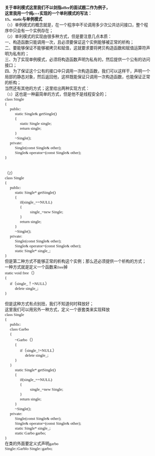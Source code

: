 <html>
<head>
  <title>Evernote Export</title>
  <basefont face="微软雅黑" size="2" />
  <meta http-equiv="Content-Type" content="text/html;charset=utf-8" />
  <meta name="exporter-version" content="Evernote Windows/302292 (zh-CN); Windows/10.0.10586 (Win64);"/>
  <style>
    body, td {
      font-family: 微软雅黑;
      font-size: 10pt;
    }
  </style>
</head>
<body>
<a name="1915"/>

<div>
<span><div><b>关于单利模式这里我们不以剑指offer的面试题二作为例子，</b></div><div><b>这里我用一个纯c++实现的一个单利模式的写法：</b></div><div><b>15、static与单例模式</b></div><div>（1）单例模式的概念就是，在一个程序中不论调用多少次公共访问接口，整个程序中只会有一个实例存在；</div><div>（2）单利模式的实现由很多种方式，但是要注意几点本质：</div><div>一、构造函数只能调用一次，且必须要保证这个实例能够被正常的析构；</div><div>二、要能够保证不能够被拷贝和赋值，这就要求要将拷贝构造函数和赋值运算符声明为私有的；</div><div>三、为了实现单例模式，必须将构造函数声明为私有的，然后提供一个公有的访问接口；</div><div>四、为了保证这个公有的接口中只调用一次构造函数，我们可以这样干，声明一个局部的静态对象，然后返回他，这样既能保证只调用一次构造函数，也能保证正常的析构；</div><div>当然还有其他的方式；这里给出两种实现方式：</div><div>（1）这也是一种最简单的方式，但是他不是线程安全的；</div><div>class Single</div><div>{</div><div>     public:</div><div>          static Single&amp; getSingle()</div><div>          {</div><div>               static Single single;</div><div>               return single;</div><div>          }</div><div>          ~Single();</div><div>     private:</div><div>          Single(const Single&amp; other);</div><div>          Single&amp; operator=(const Single&amp; other);</div><div>}</div><div><br/></div><div><br/></div><div>（2）</div><div>class Single</div><div>{</div><div>     public:</div><div>          static Single* getSingle()</div><div>          {</div><div>               if(single_==NULL)</div><div>               {</div><div>                         single_=new Single;</div><div>               }</div><div>               return single;</div><div>          }</div><div>          ~Single();</div><div>     private:</div><div>          Single(const Single&amp; other);</div><div>          Single&amp; operator=(const Single&amp; other);</div><div>          static Single* single_;</div><div>}</div><div>但是第二种方式不能够正常的析构这个实例；那么还必须提供一个析构的方式；</div><div>一种方式就是定义一个函数来free掉</div><div>static void free（）</div><div>{</div><div>     if（single_！=NULL）</div><div>          delete single_;</div><div>}</div><div><br/></div><div>但是这种方式有点别扭，我们不知道何时释放好；</div><div>这里我们可以用另外一种方式，定义一个嵌套类来实现释放</div><div>class Single</div><div>{</div><div>     public:</div><div>     class Garbo</div><div>     {</div><div>          ~Garbo（）</div><div>          {</div><div>               if（single_!=NULL）</div><div>                    delete single_;</div><div>          }</div><div>     }</div><div>          static Single* getSingle()</div><div>          {</div><div>               if(single_==NULL)</div><div>               {</div><div>                         single_=new Single;</div><div>               }</div><div>               return single;</div><div>          }</div><div>          ~Single();</div><div>     private:</div><div>          Single(const Single&amp; other);</div><div>          Single&amp; operator=(const Single&amp; other);</div><div>          static Single* single_;</div><div>          static Garbo garbo;</div><div>}</div><div>在类的外面要定义式声明garbo</div><div>Single::Garblo Single::garbo;</div><div><br/></div></span>
</div></body></html> 